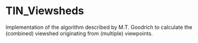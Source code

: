 # TIN_Viewsheds
Implementation of the algorithm described by M.T. Goodrich to calculate the (combined) viewshed originating from (multiple) viewpoints.
